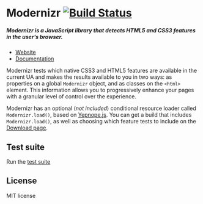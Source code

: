 # Modernizr [![Build Status](https://secure.travis-ci.org/Modernizr/Modernizr.png?branch=master)](http://travis-ci.org/Modernizr/Modernizr)

##### Modernizr is a JavaScript library that detects HTML5 and CSS3 features in the user’s browser.

- [Website](http://www.modernizr.com)
- [Documentation](http://www.modernizr.com/docs/)

Modernizr tests which native CSS3 and HTML5 features are available in the current UA and makes the results available to you in two ways: as properties on a global `Modernizr` object, and as classes on the `<html>` element. This information allows you to progressively enhance your pages with a granular level of control over the experience.

Modernizr has an optional (*not included*) conditional resource loader called `Modernizr.load()`, based on [Yepnope.js](http://yepnopejs.com). You can get a build that includes `Modernizr.load()`, as well as choosing which feature tests to include on the [Download page](http://www.modernizr.com/download/).


## Test suite

Run the [test suite](http://modernizr.github.com/Modernizr/test/)


## License

MIT license
